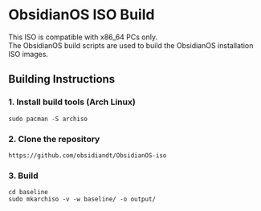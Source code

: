 # ObsidianOS ISO Build
This ISO is compatible with x86_64 PCs only. <br>
The ObsidianOS build scripts are used to build the ObsidianOS installation ISO images.
## Building Instructions
### 1. Install build tools (Arch Linux)
```
sudo pacman -S archiso
```
### 2. Clone the repository
```
https://github.com/obsidiandt/ObsidianOS-iso
```
### 3. Build
```
cd baseline
sudo mkarchiso -v -w baseline/ -o output/
```
